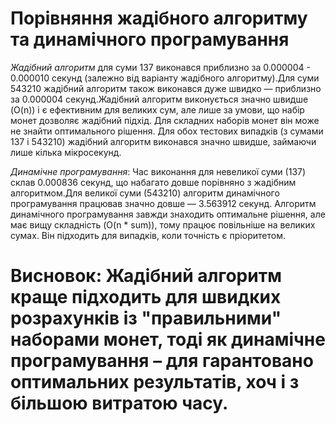 # Порівняння жадібного алгоритму та динамічного програмування

*Жадібний алгоритм* для суми 137 виконався приблизно за 0.000004 - 0.000010 секунд (залежно від варіанту жадібного алгоритму).Для суми 543210 жадібний алгоритм також виконався дуже швидко — приблизно за 0.000004 секунд.Жадібний алгоритм виконується значно швидше (O(n)) і є ефективним для великих сум, але лише за умови, що набір монет дозволяє жадібний підхід. Для складних наборів монет він може не знайти оптимального рішення. Для обох тестових випадків (з сумами 137 і 543210) жадібний алгоритм виконався значно швидше, займаючи лише кілька мікросекунд.

*Динамічне програмування*: Час виконання для невеликої суми (137) склав 0.000836 секунд, що набагато довше порівняно з жадібним алгоритмом.Для великої суми (543210) алгоритм динамічного програмування працював значно довше — 3.563912 секунд. Алгоритм динамічного програмування завжди знаходить оптимальне рішення, але має вищу складність (O(n * sum)), тому працює повільніше на великих сумах. Він підходить для випадків, коли точність є пріоритетом.

# Висновок: Жадібний алгоритм краще підходить для швидких розрахунків із "правильними" наборами монет, тоді як динамічне програмування – для гарантовано оптимальних результатів, хоч і з більшою витратою часу.